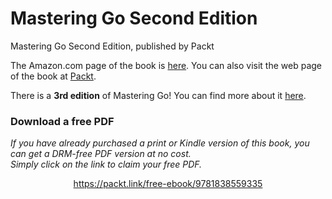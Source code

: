 # Mastering Go Second Edition
Mastering Go Second Edition, published by Packt


The Amazon.com page of the book is [here](https://www.amazon.com/Mastering-production-applications-concurrency-structures/dp/1838559337/).
You can also visit the web page of the book at [Packt](https://www.packtpub.com/programming/mastering-go-second-edition).

There is a **3rd edition** of Mastering Go! You can find more about it [here](https://github.com/mactsouk/mastering-Go-3rd).
### Download a free PDF

 <i>If you have already purchased a print or Kindle version of this book, you can get a DRM-free PDF version at no cost.<br>Simply click on the link to claim your free PDF.</i>
<p align="center"> <a href="https://packt.link/free-ebook/9781838559335">https://packt.link/free-ebook/9781838559335 </a> </p>